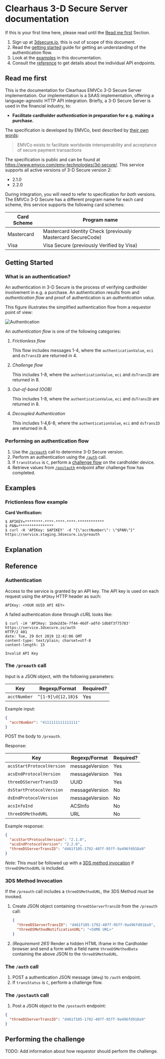# Clearhaus 3-D Secure Server documentation #

If this is your first time here, please read until the [Read me
first](#read-me-first) Section.

1. Sign up at [3dsecure.io](https://www.3dsecure.io), this is out of scope of this document.
2. Read the [getting started](#getting-started) guide for getting an
   understanding of the authentication flow.
3. Look at the [examples](#examples) in this documentation.
4. Consult the [reference](#reference) to get details about the individual API endpoints.

## Read me first

<!---
{{{
-->

This is the documentation for Clearhaus EMVCo 3-D Secure Server implementation.
Our implementation is a SAAS implementation, offering a language-agnostic HTTP
API integration.
Briefly, a 3-D Secure Server is used in the financial industry, to:
- **Facilitate cardholder _authentication_ in preparation for e.g. making a purchase.**

The specification is developed by EMVCo, best described by [their own
words](https://www.emvco.com/about/overview/):

> EMVCo exists to facilitate worldwide interoperability and acceptance of
> secure payment transactions

The specification is public and can be found at https://www.emvco.com/emv-technologies/3d-secure/.
This service supports all active versions of 3-D Secure version 2:

- 2.1.0
- 2.2.0

During integration, you will need to refer to specification for _both_
versions.  The EMVCo 3-D Secure has a different program name for each card
scheme, this service supports the following card schemes:


| Card Scheme     | Program name                                                 |
| --------------- | ------------------------------------------------------------ |
| Mastercard      | Mastercard Identity Check (previously Mastercard SecureCode) |
| Visa            | Visa Secure (previously Verified by Visa)                    |

<!---
}}}
-->

## Getting Started

### What is an authentication?

An authentication in 3-D Secure is the process of verifying cardholder
involvement in e.g. a purchase. An authentication results from and
_authentication flow_ and proof of authentication is an
_authentication value_.

This figure illustrates the simplified authentication flow from a requestor
point of view:

<div class="img">
  <img src="authentication.svg" alt="Authentication"/>
</div>

An _authentication flow_ is one of the following categories:
1. _Frictionless flow_

   This flow includes messages 1-4, where the `authenticationValue`, `eci` and
   `dsTransID` are returned in 4.

2. _Challenge flow_

   This includes 1-8, where the `authenticationValue`, `eci` and `dsTransID`
   are returned in 8.

3. _Out-of-band (OOB)_

   This includes 1-8, where the `authenticationValue`, `eci` and `dsTransID`
   are returned in 8.

4. _Decoupled Authentication_

   This includes 1-4,6-8, where the `authenticationValue`, `eci` and `dsTransID`
   are returned in 8.

### Performing an authentication flow

1. Use the [`/preauth`](#the-preauth-call) call to determine 3-D Secure version.
2. Perform an authentication using the [`/auth`](#the-auth-call) call.
3. If `transStatus` is `C`, perform a [challenge
   flow](#performing-the-challenge) on the cardholder device.
4. Retrieve values from [`/postauth`](#the-postauth-call) endpoint after
   challenge flow has completed.

## Examples

### Frictionless flow example

**Card Verification:**
```
$ APIKEY=********-****-****-****-************
$ PAN=****************
$ curl -H 'APIKey: $APIKEY' -d "{\"acctNumber\": \"$PAN\"}" https://service.staging.3dsecure.io/preauth
```

## Explanation

## Reference

### Authentication

Access to the service is granted by an API key. The API key is used on each request using the
`APIKey` HTTP header as such:
```
APIKey: <YOUR UUID API KEY>
```

A failed authentication done through _cURL_ looks like:
```
$ curl -iH 'APIKey: 1bde2d3e-7f44-46df-adfd-1db8f3f75783' https://service.3dsecure.io/auth
HTTP/2 401
date: Tue, 29 Oct 2019 12:42:06 GMT
content-type: text/plain; charset=utf-8
content-length: 15

Invalid API Key
```

### The `/preauth` call

Input is a JSON object, with the following parameters:

| Key          | Regexp/Format | Required?  |
| -----        | --------           | ---------- |
| `acctNumber` | `^[1-9]\d{12,18}$` | Yes        |

Example input:
```json
{
  "acctNumber": "4111111111111111"
}
```

POST the body to `/preauth`.

Response:

| Key                       | Regexp/Format  | Required?  |
| -----                     | --------       | ---------- |
| `acsStartProtocolVersion` | messageVersion | Yes        |
| `acsEndProtocolVersion`   | messageVersion | Yes        |
| `threeDSServerTransID`    | UUID           | Yes        |
| `dsStartProtocolVersion`  | messageVersion | No         |
| `dsEndProtocolVersion`    | messageVersion | No         |
| `acsInfoInd`              | ACSInfo        | No         |
| `threeDSMethodURL`        | URL            | No         |


Example response:
```json
{
  "acsStartProtocolVersion": "2.1.0",
  "acsEndProtocolVersion": "2.2.0",
  "threeDSServerTransID": "d461f105-1792-407f-95ff-9a496fd918a9"
}
```

_Note:_ This _must_ be followed up with a [3DS method
invocation](#3ds-method-invocation) if `threeDSMethodURL` is included.

### 3DS Method Invocation

If the `/preauth` call includes a `threeDSMethodURL`, the 3DS Method _must_ be
invoked.

1. Create JSON object containing `threeDSServerTransID` from the `/preauth` call:
   ```json
   {
     "threeDSServerTransID": "d461f105-1792-407f-95ff-9a496fd918a9",
     "threeDSMethodNotificationURL": "<SOME URL>"
   }
   ```
1. _(Requirement 261)_
   Render a hidden HTML iframe in the Cardholder browser and send a form
   with a field name `threeDSMethodData` containing the above JSON to the
   `threeDSMethodURL`.

### The `/auth` call
1. POST a authentication JSON message (`AReq`) to `/auth` endpoint.
2. If `transStatus` is `C`, perform a challenge flow.

### The `/postauth` call
1. Post a JSON object to the `/postauth` endpoint:
  ```json
  {
    "threeDSServerTransID": "d461f105-1792-407f-95ff-9a496fd918a9"
  }
  ```

## Performing the challenge

TODO: Add information about how requestor should perform the challenge.
